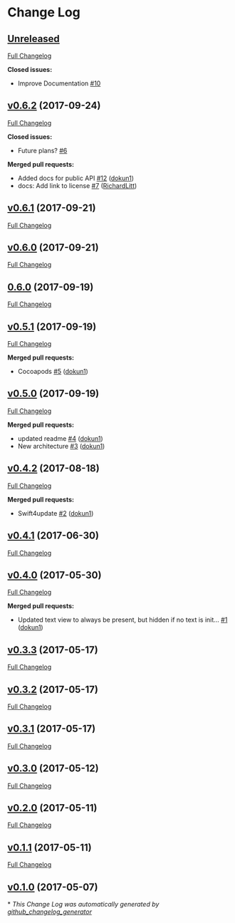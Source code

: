 # Change Log

## [Unreleased](https://github.com/dokun1/Lumina/tree/HEAD)

[Full Changelog](https://github.com/dokun1/Lumina/compare/v0.6.2...HEAD)

**Closed issues:**

- Improve Documentation [\#10](https://github.com/dokun1/Lumina/issues/10)

## [v0.6.2](https://github.com/dokun1/Lumina/tree/v0.6.2) (2017-09-24)
[Full Changelog](https://github.com/dokun1/Lumina/compare/v0.6.1...v0.6.2)

**Closed issues:**

- Future plans? [\#6](https://github.com/dokun1/Lumina/issues/6)

**Merged pull requests:**

- Added docs for public API [\#12](https://github.com/dokun1/Lumina/pull/12) ([dokun1](https://github.com/dokun1))
- docs: Add link to license [\#7](https://github.com/dokun1/Lumina/pull/7) ([RichardLitt](https://github.com/RichardLitt))

## [v0.6.1](https://github.com/dokun1/Lumina/tree/v0.6.1) (2017-09-21)
[Full Changelog](https://github.com/dokun1/Lumina/compare/v0.6.0...v0.6.1)

## [v0.6.0](https://github.com/dokun1/Lumina/tree/v0.6.0) (2017-09-21)
[Full Changelog](https://github.com/dokun1/Lumina/compare/0.6.0...v0.6.0)

## [0.6.0](https://github.com/dokun1/Lumina/tree/0.6.0) (2017-09-19)
[Full Changelog](https://github.com/dokun1/Lumina/compare/v0.5.1...0.6.0)

## [v0.5.1](https://github.com/dokun1/Lumina/tree/v0.5.1) (2017-09-19)
[Full Changelog](https://github.com/dokun1/Lumina/compare/v0.5.0...v0.5.1)

**Merged pull requests:**

- Cocoapods [\#5](https://github.com/dokun1/Lumina/pull/5) ([dokun1](https://github.com/dokun1))

## [v0.5.0](https://github.com/dokun1/Lumina/tree/v0.5.0) (2017-09-19)
[Full Changelog](https://github.com/dokun1/Lumina/compare/v0.4.2...v0.5.0)

**Merged pull requests:**

- updated readme [\#4](https://github.com/dokun1/Lumina/pull/4) ([dokun1](https://github.com/dokun1))
- New architecture [\#3](https://github.com/dokun1/Lumina/pull/3) ([dokun1](https://github.com/dokun1))

## [v0.4.2](https://github.com/dokun1/Lumina/tree/v0.4.2) (2017-08-18)
[Full Changelog](https://github.com/dokun1/Lumina/compare/v0.4.1...v0.4.2)

**Merged pull requests:**

- Swift4update [\#2](https://github.com/dokun1/Lumina/pull/2) ([dokun1](https://github.com/dokun1))

## [v0.4.1](https://github.com/dokun1/Lumina/tree/v0.4.1) (2017-06-30)
[Full Changelog](https://github.com/dokun1/Lumina/compare/v0.4.0...v0.4.1)

## [v0.4.0](https://github.com/dokun1/Lumina/tree/v0.4.0) (2017-05-30)
[Full Changelog](https://github.com/dokun1/Lumina/compare/v0.3.3...v0.4.0)

**Merged pull requests:**

- Updated text view to always be present, but hidden if no text is init… [\#1](https://github.com/dokun1/Lumina/pull/1) ([dokun1](https://github.com/dokun1))

## [v0.3.3](https://github.com/dokun1/Lumina/tree/v0.3.3) (2017-05-17)
[Full Changelog](https://github.com/dokun1/Lumina/compare/v0.3.2...v0.3.3)

## [v0.3.2](https://github.com/dokun1/Lumina/tree/v0.3.2) (2017-05-17)
[Full Changelog](https://github.com/dokun1/Lumina/compare/v0.3.1...v0.3.2)

## [v0.3.1](https://github.com/dokun1/Lumina/tree/v0.3.1) (2017-05-17)
[Full Changelog](https://github.com/dokun1/Lumina/compare/v0.3.0...v0.3.1)

## [v0.3.0](https://github.com/dokun1/Lumina/tree/v0.3.0) (2017-05-12)
[Full Changelog](https://github.com/dokun1/Lumina/compare/v0.2.0...v0.3.0)

## [v0.2.0](https://github.com/dokun1/Lumina/tree/v0.2.0) (2017-05-11)
[Full Changelog](https://github.com/dokun1/Lumina/compare/v0.1.1...v0.2.0)

## [v0.1.1](https://github.com/dokun1/Lumina/tree/v0.1.1) (2017-05-11)
[Full Changelog](https://github.com/dokun1/Lumina/compare/v0.1.0...v0.1.1)

## [v0.1.0](https://github.com/dokun1/Lumina/tree/v0.1.0) (2017-05-07)


\* *This Change Log was automatically generated by [github_changelog_generator](https://github.com/skywinder/Github-Changelog-Generator)*